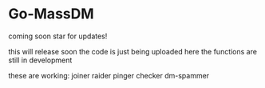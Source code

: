 # Go-MassDM
coming soon star for updates!



this will release soon the code is just being uploaded here
the functions are still in development

these are working:
joiner
raider
pinger
checker
dm-spammer

